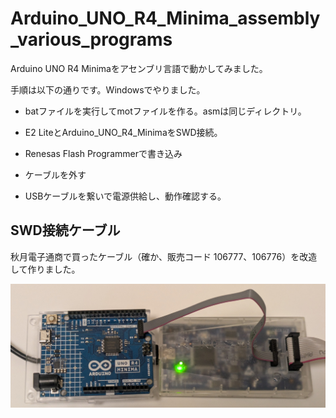 # Arduino_UNO_R4_Minima_assembly_various_programs
Arduino UNO R4 Minimaをアセンブリ言語で動かしてみました。

手順は以下の通りです。Windowsでやりました。

- batファイルを実行してmotファイルを作る。asmは同じディレクトリ。

- E2 LiteとArduino_UNO_R4_MinimaをSWD接続。

- Renesas Flash Programmerで書き込み

- ケーブルを外す

- USBケーブルを繋いで電源供給し、動作確認する。

## SWD接続ケーブル

秋月電子通商で買ったケーブル（確か、販売コード 106777、106776）を改造して作りました。

![cable_image1](cable_image1.jpg)
